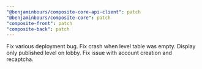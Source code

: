 ```yaml
---
"@benjaminbours/composite-core-api-client": patch
"@benjaminbours/composite-core": patch
"composite-front": patch
"composite-back": patch
---
```


Fix various deployment bug. Fix crash when level table was empty. Display only published level on lobby. Fix issue with account creation and recaptcha.
